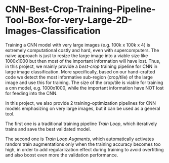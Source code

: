 # CNN-Best-Crop-Training-Pipeline-Tool-Box-for-very-Large-2D-Images-Classification

Training a CNN model with very large images (e.g. 100k x 100k x 4) is extremely computational costly and hard, even with supercomputers.
The naive approach is just to resize the large image into a viable size like 1000x1000 but then most of the important information will have lost.
Thus, in this project, we mainly provide a _best-crop_ training pipeline for CNN in large image  classification.
More specifically, based on our hand-crafted code we detect the most informative sub-region (crop/tile) of the large image and use this for training.
The size of the crop/tile is viable for training a cnn model, e.g. 1000x1000, while the important information have NOT lost for feeding into the CNN.


In this project, we also provide 2 training-optimization pipelines for CNN models
emphasizing on very large images, but it can be used as a general tool.

The first one is a traditional training pipeline  _Train Loop_, which iteratively
trains and save the best validated model.

The second one is  _Train Loop Augments_, which automatically activates random train augmentations
only when the training accuracy becomes too high, in order to add regularlization effect during training to avoid overfitting 
and also boost even more the validation performance.


